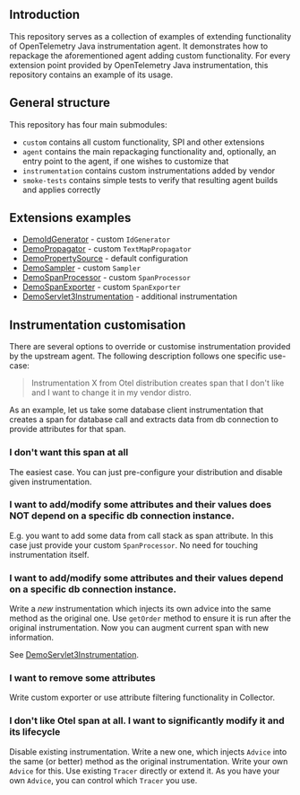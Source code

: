 ## Introduction

This repository serves as a collection of examples of extending functionality of OpenTelemetry Java instrumentation agent.
It demonstrates how to repackage the aforementioned agent adding custom functionality.
For every extension point provided by OpenTelemetry Java instrumentation, this repository contains an example of
its usage.

## General structure

This repository has four main submodules:

* `custom` contains all custom functionality, SPI and other extensions
* `agent` contains the main repackaging functionality and, optionally, an entry point to the agent, if one wishes to
customize that
* `instrumentation` contains custom instrumentations added by vendor
* `smoke-tests` contains simple tests to verify that resulting agent builds and applies correctly

## Extensions examples

* [DemoIdGenerator](custom/src/main/java/com/example/javaagent/DemoIdGenerator.java) - custom `IdGenerator`
* [DemoPropagator](custom/src/main/java/com/example/javaagent/DemoPropagator.java) - custom `TextMapPropagator`
* [DemoPropertySource](custom/src/main/java/com/example/javaagent/DemoPropertySource.java) - default configuration
* [DemoSampler](custom/src/main/java/com/example/javaagent/DemoSampler.java) - custom `Sampler`
* [DemoSpanProcessor](custom/src/main/java/com/example/javaagent/DemoSpanProcessor.java) - custom `SpanProcessor`
* [DemoSpanExporter](custom/src/main/java/com/example/javaagent/DemoSpanExporter.java) - custom `SpanExporter`
* [DemoServlet3Instrumentation](instrumentation/servlet-3/src/main/java/com/example/javaagent/instrumentation/DemoServlet3InstrumentationModule.java) - additional instrumentation

## Instrumentation customisation

There are several options to override or customise instrumentation provided by the upstream agent.
The following description follows one specific use-case:

> Instrumentation X from Otel distribution creates span that I don't like and I want to change it in my vendor distro.

As an example, let us take some database client instrumentation that creates a span for database call
and extracts data from db connection to provide attributes for that span.

### I don't want this span at all
The easiest case. You can just pre-configure your distribution and disable given instrumentation.

### I want to add/modify some attributes and their values does NOT depend on a specific db connection instance.
E.g. you want to add some data from call stack as span attribute. 
In this case just provide your custom `SpanProcessor`.
No need for touching instrumentation itself.

### I want to add/modify some attributes and their values depend on a specific db connection instance.
Write a _new_ instrumentation which injects its own advice into the same method as the original one.
Use `getOrder` method to ensure it is run after the original instrumentation.
Now you can augment current span with new information.

See [DemoServlet3Instrumentation](instrumentation/servlet-3/src/main/java/com/example/javaagent/instrumentation/DemoServlet3Instrumentation.java).

### I want to remove some attributes
Write custom exporter or use attribute filtering functionality in Collector.

### I don't like Otel span at all. I want to significantly modify it and its lifecycle
Disable existing instrumentation.
Write a new one, which injects `Advice` into the same (or better) method as the original instrumentation.
Write your own `Advice` for this.
Use existing `Tracer` directly or extend it.
As you have your own `Advice`, you can control which `Tracer` you use.

